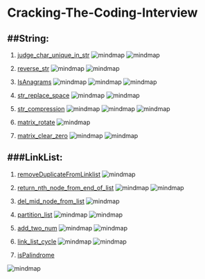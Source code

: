 Cracking-The-Coding-Interview
=============================

##String:
---

 1. [judge_char_unique_in_str][1]
![mindmap][2]
![mindmap][3]

 2. [reverse_str][4]
![mindmap][5]
![mindmap][6]

 3. [IsAnagrams][7]
![mindmap][8]
![mindmap][9]
![mindmap][10]

 4. [str_replace_space][11]
![mindmap][12]
![mindmap][13]

 5. [str_compression][14]
![mindmap][15]
![mindmap][16]
![mindmap][17]

 6. [matrix_rotate][18]
![mindmap][19]

 7. [matrix_clear_zero][20]
![mindmap][21]
![mindmap][22]


###LinkList:
---

 1. [removeDuplicateFromLinklist][23]
![mindmap][24]


 2. [return_nth_node_from_end_of_list][25]
![mindmap][26]
![mindmap][27]

 3. [del_mid_node_from_list][28]
![mindmap][29]

 4. [partition_list][30]
![mindmap][31]
![mindmap][32]

 5. [add_two_num][33]
![mindmap][34]
![mindmap][35]

 6. [link_list_cycle][36]
![mindmap][37]
![mindmap][38]

 7. [isPalindrome][39]

![mindmap][40]

  [1]: https://github.com/JamesonHuang/Cracking-The-Coding-Interview/blob/master/1.String/1_1.judge_char_unique_in_str/Solution.h
  [2]: https://raw.githubusercontent.com/JamesonHuang/Cracking-The-Coding-Interview/master/1.String/1_1.judge_char_unique_in_str/mindmap.png
  [3]: https://raw.githubusercontent.com/JamesonHuang/Cracking-The-Coding-Interview/master/1.String/1_1.judge_char_unique_in_str/mindmap2.png
  
  [4]: https://github.com/JamesonHuang/Cracking-The-Coding-Interview/blob/master/1.String/1_2.reverse_str/Solution.h
  [5]: https://raw.githubusercontent.com/JamesonHuang/Cracking-The-Coding-Interview/master/1.String/1_2.reverse_str/mindmap.png
  [6]: https://raw.githubusercontent.com/JamesonHuang/Cracking-The-Coding-Interview/master/1.String/1_2.reverse_str/mindmap2.png

  
  [7]: https://github.com/JamesonHuang/Cracking-The-Coding-Interview/blob/master/1.String/1_3.IsAnagrams/Solution.h
  [8]: https://raw.githubusercontent.com/JamesonHuang/Cracking-The-Coding-Interview/master/1.String/1_3.IsAnagrams/mindmap.png
  [9]: https://raw.githubusercontent.com/JamesonHuang/Cracking-The-Coding-Interview/master/1.String/1_3.IsAnagrams/mindmap2.png
  [10]: https://raw.githubusercontent.com/JamesonHuang/Cracking-The-Coding-Interview/master/1.String/1_3.IsAnagrams/mindmap3.png
  
  
  [11]: https://github.com/JamesonHuang/Cracking-The-Coding-Interview/blob/master/1.String/1_4.str_replace_space/Solution.h
  [12]: https://raw.githubusercontent.com/JamesonHuang/Cracking-The-Coding-Interview/master/1.String/1_4.str_replace_space/mindmap.png
  [13]: https://raw.githubusercontent.com/JamesonHuang/Cracking-The-Coding-Interview/master/1.String/1_4.str_replace_space/mindmap2.png

  [14]: https://github.com/JamesonHuang/Cracking-The-Coding-Interview/blob/master/1.String/1_5.str_compression/Solution.h
  [15]: https://raw.githubusercontent.com/JamesonHuang/Cracking-The-Coding-Interview/master/1.String/1_5.str_compression/mindmap.png
  [16]: https://raw.githubusercontent.com/JamesonHuang/Cracking-The-Coding-Interview/master/1.String/1_5.str_compression/mindmap2.png
  [17]: https://raw.githubusercontent.com/JamesonHuang/Cracking-The-Coding-Interview/master/1.String/1_5.str_compression/mindmap3.png
 
  
  [18]: https://github.com/JamesonHuang/Cracking-The-Coding-Interview/blob/master/1.String/1_6.matrix_rotate/Solution.h
  [19]: https://raw.githubusercontent.com/JamesonHuang/Cracking-The-Coding-Interview/master/1.String/1_6.matrix_rotate/mindmap.png
  
  [20]: https://github.com/JamesonHuang/Cracking-The-Coding-Interview/blob/master/1.String/1_7.matrix_clear_zero/Solution.h
  [21]: https://raw.githubusercontent.com/JamesonHuang/Cracking-The-Coding-Interview/master/1.String/1_7.matrix_clear_zero/mindmap.png
  [22]: https://raw.githubusercontent.com/JamesonHuang/Cracking-The-Coding-Interview/master/1.String/1_7.matrix_clear_zero/mindmap2.png

  [23]: https://github.com/JamesonHuang/Cracking-The-Coding-Interview/blob/master/2.LinkList/2_1.removeDuplicateFromLinklist/Solution.h
  [24]: https://github.com/JamesonHuang/Cracking-The-Coding-Interview/blob/master/2.LinkList/2_1.removeDuplicateFromLinklist/mindmap.png

  [25]: https://github.com/JamesonHuang/Cracking-The-Coding-Interview/blob/master/2.LinkList/2_2.return_nth_node_from_end_of_list/Solution.h
  [26]: https://raw.githubusercontent.com/JamesonHuang/Cracking-The-Coding-Interview/master/2.LinkList/2_2.return_nth_node_from_end_of_list/mindmap.png
  [27]: https://raw.githubusercontent.com/JamesonHuang/Cracking-The-Coding-Interview/master/2.LinkList/2_2.return_nth_node_from_end_of_list/mindmap2.png

  [28]: https://github.com/JamesonHuang/Cracking-The-Coding-Interview/blob/master/2.LinkList/2_3.del_mid_node_from_list/Solution.h
  [29]: https://raw.githubusercontent.com/JamesonHuang/Cracking-The-Coding-Interview/master/2.LinkList/2_3.del_mid_node_from_list/mindmap.png


  [30]: https://github.com/JamesonHuang/Cracking-The-Coding-Interview/blob/master/2.LinkList/2_4.partition_list/Solution.h
  [31]: https://raw.githubusercontent.com/JamesonHuang/Cracking-The-Coding-Interview/master/2.LinkList/2_4.partition_list/mindmap.png
  [32]: https://raw.githubusercontent.com/JamesonHuang/Cracking-The-Coding-Interview/master/2.LinkList/2_4.partition_list/mindmap2.png

  [33]: https://github.com/JamesonHuang/Cracking-The-Coding-Interview/blob/master/2.LinkList/2_5.add_two_num/Solution.h
  [34]: https://raw.githubusercontent.com/JamesonHuang/Cracking-The-Coding-Interview/master/2.LinkList/2_5.add_two_num/mindmap.png
  [35]: https://raw.githubusercontent.com/JamesonHuang/Cracking-The-Coding-Interview/master/2.LinkList/2_5.add_two_num/mindmap2.png

  [36]: https://github.com/JamesonHuang/Cracking-The-Coding-Interview/blob/master/2.LinkList/2_6.link_list_cycle/Solution.h
  [37]: https://raw.githubusercontent.com/JamesonHuang/Cracking-The-Coding-Interview/master/2.LinkList/2_6.link_list_cycle/mindmap.png
  [38]: https://raw.githubusercontent.com/JamesonHuang/Cracking-The-Coding-Interview/master/2.LinkList/2_6.link_list_cycle/mindmap2.png

  [39]: https://github.com/JamesonHuang/Cracking-The-Coding-Interview/blob/master/2.LinkList/2_7.isPalindrome/Solution.h
  [40]: https://raw.githubusercontent.com/JamesonHuang/Cracking-The-Coding-Interview/master/2.LinkList/2_7.isPalindrome/mindmap.png



